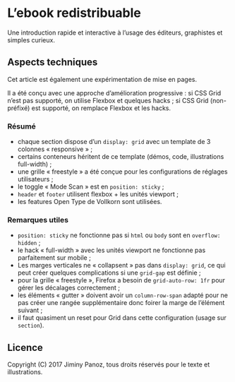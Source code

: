 # L’ebook redistribuable
Une introduction rapide et interactive à l’usage des éditeurs, graphistes et simples curieux.

## Aspects techniques

Cet article est également une expérimentation de mise en pages.

Il a été conçu avec une approche d’amélioration progressive : si CSS Grid n’est pas supporté, on utilise Flexbox et quelques hacks ; si CSS Grid (non-préfixé) est supporté, on remplace Flexbox et les hacks.

### Résumé

- chaque section dispose d’un `display: grid` avec un template de 3 colonnes « responsive » ;
- certains conteneurs héritent de ce template (démos, code, illustrations full-width) ;
- une grille « freestyle » a été conçue pour les configurations de réglages utilisateurs ;
- le toggle « Mode Scan » est en `position: sticky` ;
- `header` et `footer` utilisent flexbox + les unités viewport ;
- les features Open Type de Vollkorn sont utilisées.

### Remarques utiles

- `position: sticky` ne fonctionne pas si `html` ou `body` sont en `overflow: hidden` ;
- le hack « full-width » avec les unités viewport ne fonctionne pas parfaitement sur mobile ;
- Les marges verticales ne « collapsent » pas dans `display: grid`, ce qui peut créer quelques complications si une `grid-gap` est définie ;
- pour la grille « freestyle », Firefox a besoin de `grid-auto-row: 1fr` pour gérer les décalages correctement ;
- les éléments « gutter » doivent avoir un `column-row-span` adapté pour ne pas créer une rangée supplémentaire donc foirer la marge de l’élément suivant ;
- il faut quasiment un reset pour Grid dans cette configuration (usage sur `section`).

## Licence

Copyright (C) 2017 Jiminy Panoz, tous droits réservés pour le texte et illustrations.
